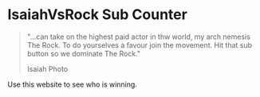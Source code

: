 # IsaiahVsRock Sub Counter

> "...can take on the highest paid actor in thw world, my arch nemesis The Rock. To do yourselves a favour join the movement. Hit that sub button so we dominate The Rock."
> 
> Isaiah Photo

Use this website to see who is winning.
